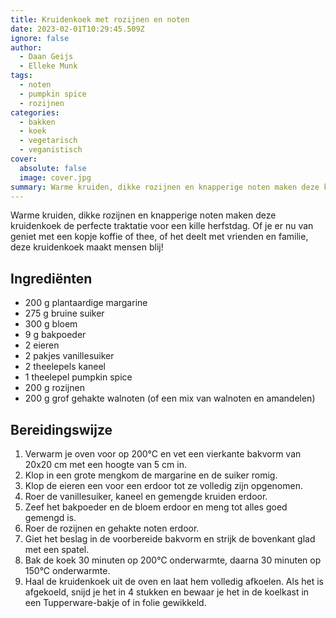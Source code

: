 ```yaml
---
title: Kruidenkoek met rozijnen en noten
date: 2023-02-01T10:29:45.509Z
ignore: false
author:
  - Daan Geijs
  - Elleke Munk
tags:
  - noten
  - pumpkin spice
  - rozijnen
categories:
  - bakken
  - koek
  - vegetarisch
  - veganistisch
cover:
  absolute: false
  image: cover.jpg
summary: Warme kruiden, dikke rozijnen en knapperige noten maken deze kruidenkoek de perfecte traktatie voor een kille herfstdag. Of je er nu van geniet met een kopje koffie of thee, of het deelt met vrienden en familie, deze kruidenkoek maakt mensen blij!
---
```

Warme kruiden, dikke rozijnen en knapperige noten maken deze kruidenkoek de perfecte traktatie voor een kille herfstdag. Of je er nu van geniet met een kopje koffie of thee, of het deelt met vrienden en familie, deze kruidenkoek maakt mensen blij!
## Ingrediënten

- 200 g plantaardige margarine
- 275 g bruine suiker
- 300 g bloem
- 9 g bakpoeder
- 2 eieren
- 2 pakjes vanillesuiker
- 2 theelepels kaneel
- 1 theelepel pumpkin spice
- 200 g rozijnen
- 200 g grof gehakte walnoten (of een mix van walnoten en amandelen)

## Bereidingswijze

1. Verwarm je oven voor op 200°C en vet een vierkante bakvorm van 20x20 cm met een hoogte van 5 cm in.
2. Klop in een grote mengkom de margarine en de suiker romig.
3. Klop de eieren een voor een erdoor tot ze volledig zijn opgenomen.
4. Roer de vanillesuiker, kaneel en gemengde kruiden erdoor.
5. Zeef het bakpoeder en de bloem erdoor en meng tot alles goed gemengd is.
6. Roer de rozijnen en gehakte noten erdoor.
7. Giet het beslag in de voorbereide bakvorm en strijk de bovenkant glad met een spatel.
8. Bak de koek 30 minuten op 200°C onderwarmte, daarna 30 minuten op 150°C onderwarmte.
9. Haal de kruidenkoek uit de oven en laat hem volledig afkoelen. Als het is afgekoeld, snijd je het in 4 stukken en bewaar je het in de koelkast in een Tupperware-bakje of in folie gewikkeld.
